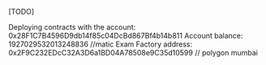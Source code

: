 [TODO]

Deploying contracts with the account: 0x28F1C7B4596D9db14f85c04DcBd867Bf4b14b811
Account balance: 1927029532013248836 //matic
Exam Factory address: 0x2F9C232EDcC32A3D6a1BD04A78508e9C35d10599 // polygon mumbai